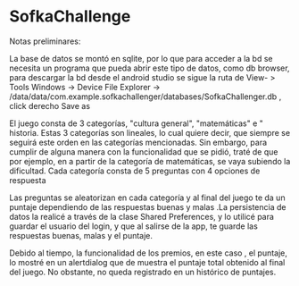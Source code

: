# SofkaChallenge
Notas preliminares:

La base de datos se montó en sqlite, por lo que para acceder a la bd se necesita un programa que pueda abrir este tipo de datos, como db browser, para descargar la bd
desde el android studio se sigue la ruta de View- > Tools Windows -> Device File Explorer -> /data/data/com.example.sofkachallenger/databases/SofkaChallenger.db , click derecho
Save as

El juego consta de 3 categorías, "cultura general", "matemáticas" e " historia. Estas 3 categorías son lineales, lo cual quiere decir, que siempre se seguirá este orden en 
las categorías mencionadas. Sin embargo, para cumplir de alguna manera con la funcionalidad que se pidió, traté de que por ejemplo, en a partir de la categoría de matemáticas,
se vaya subiendo la dificultad. Cada categoría consta de 5 preguntas con  4 opciones de respuesta

Las preguntas se aleatorizan en cada categoría y al final del juego te da un puntaje dependiendo de las respuestas buenas y malas .La persistencia de datos la realicé a través de
la clase Shared Preferences,  y lo utilicé para guardar el usuario del login, y que al salirse de la app, te guarde las respuestas buenas, malas y el puntaje.

Debido al tiempo, la funcionalidad de los premios, en este caso , el puntaje, lo mostré en un alertdialog que de muestra el puntaje total obtenido al final del juego. No obstante, no queda registrado en un histórico de puntajes.
